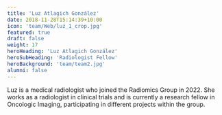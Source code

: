 ```yaml
---
title: 'Luz Atlagich González'
date: 2018-11-28T15:14:39+10:00
icon: 'team/Web/luz_1_crop.jpg'
featured: true
draft: false
weight: 17
heroHeading: 'Luz Atlagich González'
heroSubHeading: 'Radiologist Fellow'
heroBackground: 'team/team2.jpg'
alumni: false
---
```


Luz is a medical radiologist who joined the Radiomics Group in 2022. She works as a radiologist in clinical trials and is currently a research fellow in Oncologic Imaging, participating in different projects within the group.                                                                                                                             

